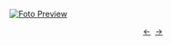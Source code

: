 [![Foto Preview](preview/n869.avif)](https://20essentials.github.io/project-000-869)

<div align="center" style="display: flex; justify-content: center;">
  <a  href="https://github.com/20essentials/project-000-868" target="_blank">&#8592;</a>
  &nbsp;&nbsp;
  <a  href="https://github.com/20essentials/project-000-870" target="_blank">&#8594;</a>
</div>
